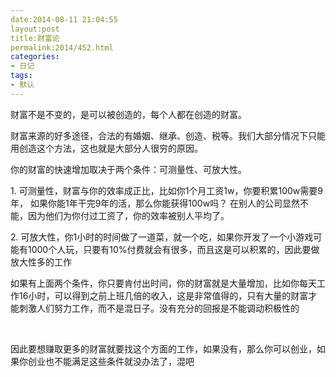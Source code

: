 ```yaml
---
date:2014-08-11 21:04:55
layout:post
title:财富论
permalink:2014/452.html
categories:
- 日记
tags:
- 默认
---
```



<p> 财富不是不变的，是可以被创造的，每个人都在创造的财富。 </p> 
<p> 财富来源的好多途径，合法的有婚姻、继承、创造、税等。我们大部分情况下只能用创造这个方法，这也就是大部分人很穷的原因。 </p> 
<p> 你的财富的快速增加取决于两个条件：可测量性、可放大性。 </p> 
<p> 1. 可测量性，财富与你的效率成正比，比如你1个月工资1w，你要积累100w需要9年， 如果你能1年干完9年的活，那么你能获得100w吗？ 在别人的公司显然不能，因为他们为你付过工资了，你的效率被别人平均了。 </p> 
<p> 2. 可放大性，你1小时的时间做了一道菜，就一个吃，如果你开发了一个小游戏可能有1000个人玩，只要有10%付费就会有很多，而且这是可以积累的，因此要做放大性多的工作 </p> 
<p> 如果有上面两个条件，你只要肯付出时间，你的财富就是大量增加，比如你每天工作16小时，可以得到之前上班几倍的收入，这是非常值得的，只有大量的财富才能刺激人们努力工作，而不是混日子。没有充分的回报是不能调动积极性的 </p> 
<p> <br /> </p> 
<p> 因此要想赚取更多的财富就要找这个方面的工作，如果没有，那么你可以创业，如果你创业也不能满足这些条件就没办法了，混吧 </p> 
<p> <br /> </p>
